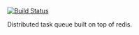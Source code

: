 [![Build Status](http://registry.reinfer.io:5001/buildStatus/icon?job=rapture)](http://registry.reinfer.io:5001/job/rapture/)

Distributed task queue built on top of redis.

